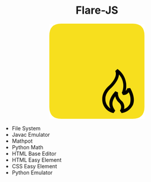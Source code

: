 <h1 align="center">Flare-JS</h1>
<p align="center"><img src="https://github.com/kayyraa/Flare-JS/blob/main/resources/icon.png" alt="Flare-JS Icon"></p>

- File System
- Javac Emulator
- Mathpot
- Python Math
- HTML Base Editor
- HTML Easy Element
- CSS Easy Element
- Python Emulator
